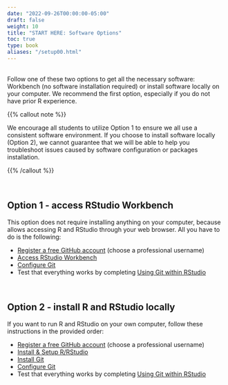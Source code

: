```yaml
---
date: "2022-09-26T00:00:00-05:00"
draft: false
weight: 10
title: "START HERE: Software Options"
toc: true
type: book
aliases: "/setup00.html"
---
```


<br>
Follow one of these two options to get all the necessary software: Workbench (no software installation required) or install software locally on your computer. We recommend the first option, especially if you do not have prior R experience.

<br>

{{% callout note %}}

We encourage all students to utilize Option 1 to ensure we all use a consistent software environment. If you choose to install software locally (Option 2), we cannot guarantee that we will be able to help you troubleshoot issues caused by software configuration or packages installation.

{{% /callout %}}

<br>

## Option 1 - access RStudio Workbench

This option does not require installing anything on your computer, because allows accessing R and RStudio through your web browser. All you have to do is the following:
* [Register a free GitHub account](https://happygitwithr.com/github-acct) (choose a professional username)
* [Access RStudio Workbench](/setup/r/r-server/)
* [Configure Git](/setup/git/git-configure/)
* Test that everything works by completing [Using Git within RStudio](/setup/git-with-rstudio/)

<br>

## Option 2 - install R and RStudio locally

If you want to run R and RStudio on your own computer, follow these instructions in the provided order:
* [Register a free GitHub account](https://happygitwithr.com/github-acct) (choose a professional username)
* [Install & Setup R/RStudio](/setup/r/r/)
* [Install Git](/setup/git/git/)
* [Configure Git](/setup/git/git-configure/)
* Test that everything works by completing [Using Git within RStudio](/setup/git-with-rstudio/)

<!--
[Why R?](/setup/what-is-r/)
[What is Git?](/setup/what-is-git/)
-->  
